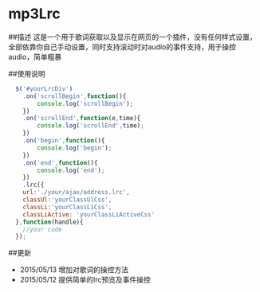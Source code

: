 # mp3Lrc

##描述
这是一个用于歌词获取以及显示在网页的一个插件，没有任何样式设置，全部依靠你自己手动设置，同时支持滚动时对audio的事件支持，用于操控audio，简单粗暴

##使用说明

```javascript
  $('#yourLrcDiv')
    .on('scrollBegin',function(){
        console.log('scrollBegin');
    })
    .on('scrollEnd',function(e,time){
        console.log('scrollEnd',time);
    })
    .on('begin',function(){
        console.log('begin');
    })
    .on('end',function(){
        console.log('end');
    })
    .lrc({
    url:'./your/ajax/address.lrc',
    classUl:'yourClassUlCss',  
    classLi:'yourClassLiCss',
    classLiActive: 'yourClassLiActiveCss'
  },function(handle){
    //your code
  });
```
##更新
* 2015/05/13 增加对歌词的操控方法
* 2015/05/12 提供简单的lrc预览及事件操控 

